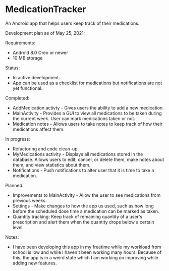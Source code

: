 # MedicationTracker
An Android app that helps users keep track of their medications.

Development plan as of May 25, 2021:

Requirements:

  + Android 8.0 Oreo or newer
  + 10 MB storage

Status:
  
  + In active development.
  + App can be used as a checklist for medications but notifications are not yet functional.

Completed:

  + AddMedication activty - Gives users the ability to add a new medication.
  + MainActivity - Provides a GUI to view all medications to be taken during the current week. User can mark medications taken or not.
  + Medication notes - Allows users to take notes to keep track of how their medications affect them.

In progress:

  + Refactoring and code clean-up.
  + MyMedications activity - Displays all medications stored in the database. Allows users to edit, cancel, or delete them, make notes about them, and view statistics about them.
  + Notifications - Push notifications to alter user that it is time to take a medication.

Planned:

  + Improvements to MainActivity - Allow the user to see medications from previous weeks.
  + Settings - Make changes to how the app us used, such as how long before the scheduled dose time a medication can be marked as taken.
  + Quantity tracking: Keep track of remaining quantity of a user's prescription and alert them when the quantity drops below a certain level

Notes:

  + I have been developing this app in my freetime while my workload from school is low and while I haven't been working many hours. Because of this, the app is in a weird state which I am working on improving while adding new features.
